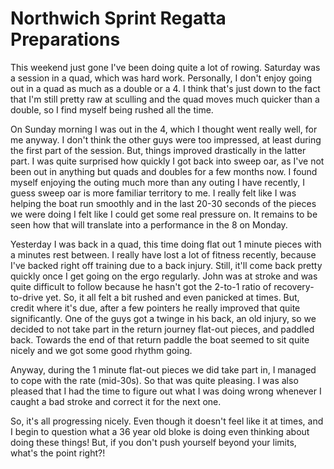 # Northwich Sprint Regatta Preparations

This weekend just gone I've been doing quite a lot of rowing. Saturday was a session in a quad, which was hard work. Personally, I don't enjoy going out in a quad as much as a double or a 4. I think that's just down to the fact that I'm still pretty raw at sculling and the quad moves much quicker than a double, so I find myself being rushed all the time.

On Sunday morning I was out in the 4, which I thought went really well, for me anyway. I don't think the other guys were too impressed, at least during the first part of the session. But, things improved drastically in the latter part. I was quite surprised how quickly I got back into sweep oar, as I've not been out in anything but quads and doubles for a few months now. I found myself enjoying the outing much more than any outing I have recently, I guess sweep oar is more familiar territory to me. I really felt like I was helping the boat run smoothly and in the last 20-30 seconds of the pieces we were doing I felt like I could get some real pressure on. It remains to be seen how that will translate into a performance in the 8 on Monday.

Yesterday I was back in a quad, this time doing flat out 1 minute pieces with a minutes rest between. I really have lost a lot of fitness recently, because I've backed right off training due to a back injury. Still, it'll come back pretty quickly once I get going on the ergo regularly. John was at stroke and was quite difficult to follow because he hasn't got the 2-to-1 ratio of recovery-to-drive yet. So, it all felt a bit rushed and even panicked at times. But, credit where it's due, after a few pointers he really improved that quite significantly. One of the guys got a twinge in his back, an old injury, so we decided to not take part in the return journey flat-out pieces, and paddled back. Towards the end of that return paddle the boat seemed to sit quite nicely and we got some good rhythm going.

Anyway, during the 1 minute flat-out pieces we did take part in, I managed to cope with the rate (mid-30s). So that was quite pleasing. I was also pleased that I had the time to figure out what I was doing wrong whenever I caught a bad stroke and correct it for the next one.

So, it's all progressing nicely. Even though it doesn't feel like it at times, and I begin to question what a 36 year old bloke is doing even thinking about doing these things! But, if you don't push yourself beyond your limits, what's the point right?!